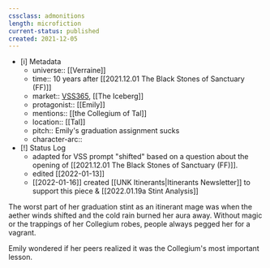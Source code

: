 ```yaml
---
cssclass: admonitions
length: microfiction
current-status: published
created: 2021-12-05
---
```


- [i] Metadata
	- universe:: [[Verraine]]
	- time:: 10 years after [[2021.12.01 The Black Stones of Sanctuary (FF)]]
	- market:: [VSS365](https://twitter.com/EleanorKonik/status/1467587899650678788), [[The Iceberg]]
	- protagonist:: [[Emily]]
	- mentions:: [[the Collegium of Tal]]
	- location:: [[Tal]]
	- pitch:: Emily's graduation assignment sucks
	- character-arc::
- [!] Status Log
	- adapted for VSS prompt "shifted" based on a question about the opening of [[2021.12.01 The Black Stones of Sanctuary (FF)]]. 
	- edited [[2022-01-13]]
	- [[2022-01-16]] created [[UNK Itinerants|Itinerants Newsletter]] to support this piece & [[2022.01.19a Stint Analysis]]

The worst part of her graduation stint as an itinerant mage was when the aether winds shifted and the cold rain burned her aura away. Without magic or the trappings of her Collegium robes, people always pegged her for a vagrant. 

Emily wondered if her peers realized it was the Collegium's most important lesson.

